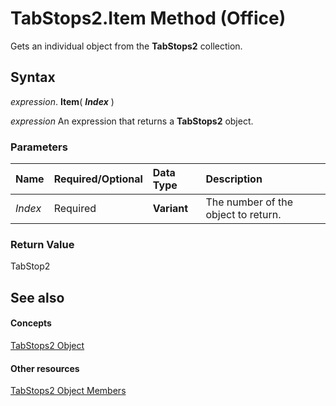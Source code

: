 
# TabStops2.Item Method (Office)

Gets an individual object from the  **TabStops2** collection.


## Syntax

 _expression_. **Item**( **_Index_** )

 _expression_ An expression that returns a **TabStops2** object.


### Parameters



|**Name**|**Required/Optional**|**Data Type**|**Description**|
|:-----|:-----|:-----|:-----|
| _Index_|Required|**Variant**|The number of the object to return.|

### Return Value

TabStop2


## See also


#### Concepts


[TabStops2 Object](1d1d8054-19eb-cd65-f37d-36e93e7fc347.md)
#### Other resources


[TabStops2 Object Members](90c91c91-96eb-91d1-90f8-f41d2a6d2dd7.md)
